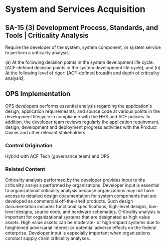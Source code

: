 # System and Services Acquisition
## SA-15 (3) Development Process, Standards, and Tools | Criticality Analysis

Require the developer of the system, system component, or system service to perform a criticality analysis:

(a) At the following decision points in the system development life cycle: [ACF-defined decision points in the system development life cycle]; and
(b) At the following level of rigor: [ACF-defined breadth and depth of criticality analysis].

## OPS Implementation

OPS developers performs essential analysis regarding the application's design, application requiremesnts, and source code at various points in the development lifecycle in compliance with the HHS and ACF policies. In addition, the developer team reviews regularly the application requirement, design, development and deployment progress activities with the Product Owner and other relevant stakeholders.

### Control Origination

Hybrid with ACF Tech (governance team) and OPS

### Related Content

Criticality analysis performed by the developer provides input to the criticality analysis performed by organizations. Developer input is essential to organizational criticality analysis because organizations may not have access to detailed design documentation for system components that are developed as commercial off-the-shelf products. Such design documentation includes functional specifications, high-level designs, low-level designs, source code, and hardware schematics. Criticality analysis is important for organizational systems that are designated as high value assets. High value assets can be moderate- or high-impact systems due to heightened adversarial interest or potential adverse effects on the federal enterprise. Developer input is especially important when organizations conduct supply chain criticality analyses.